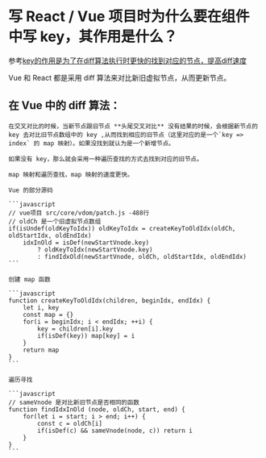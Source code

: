 # 写 React / Vue 项目时为什么要在组件中写 key，其作用是什么？

参考[key的作用是为了在diff算法执行时更快的找到对应的节点，提高diff速度](https://github.com/Advanced-Frontend/Daily-Interview-Question/issues/1)

Vue 和 React 都是采用 diff 算法来对比新旧虚拟节点，从而更新节点。

## 在 Vue 中的 diff 算法：

    在交叉对比的时候，当新节点跟旧节点 **头尾交叉对比** 没有结果的时候，会根据新节点的 key 去对比旧节点数组中的 key ,从而找到相应的旧节点（这里对应的是一个`key => index` 的 map 映射）。如果没找到就认为是一个新增节点。

    如果没有 key，那么就会采用一种遍历查找的方式去找到对应的旧节点。

    map 映射和遍历查找，map 映射的速度更快。

    Vue 的部分源码

    ```javascript
    // vue项目 src/core/vdom/patch.js -488行
    // oldCh 是一个旧虚拟节点数组
    if(isUndef(oldKeyToIdx)) oldKeyToIdx = createKeyToOldIdx(oldCh, oldStartIdx, oldEndIdx)
        idxInOld = isDef(newStartVnode.key)
            ? oldKeyToIdx(newStartVnode.key)
            : findIdxOld(newStartVnode, oldCh, oldStartIdx, oldEndIdx)
    ```

    创建 map 函数

    ```javascript
    function createKeyToOldIdx(children, beginIdx, endIdx) {
        let i, key
        const map = {}
        for(i = beginIdx; i < endIdx; ++i) {
            key = children[i].key
            if(isDef(key)) map[key] = i
        }
        return map
    }
    ```

    遍历寻找

    ```javascript
    // sameVnode 是对比新旧节点是否相同的函数
    function findIdxInOld (node, oldCh, start, end) {
        for(let i = start; i > end; i++) {
            const c = oldCh[i]
            if(isDef(c) && sameVnode(node, c)) return i
        }
    }
    ```